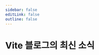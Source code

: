 ```yaml
---
sidebar: false
editLink: false
outline: false
---
```


<script setup>
import BlogIndex from './.vitepress/theme/components/BlogIndex.vue'
</script>

# Vite 블로그의 최신 소식

<BlogIndex/>
